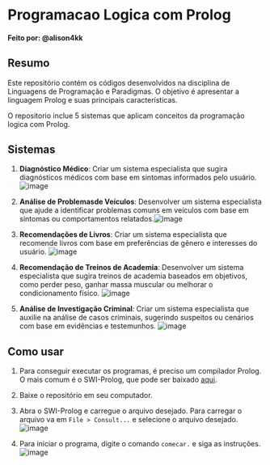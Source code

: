 # Programacao Logica com Prolog

#### Feito por: @alison4kk

## Resumo

Este repositório contém os códigos desenvolvidos na disciplina de Linguagens de Programação e Paradigmas. O objetivo é apresentar a linguagem Prolog e suas principais características.

O repositorio inclue 5 sistemas que aplicam conceitos da programação logica com Prolog.

## Sistemas

1. **Diagnóstico Médico**: Criar um sistema especialista que sugira diagnósticos médicos com base em
sintomas informados pelo usuário. ![image](https://i.imgur.com/FlnE0VA.png)

2. **Análise de Problemasde Veículos**: Desenvolver um sistema especialista que ajude a identificar problemas comuns
em veículos com base em sintomas ou comportamentos relatados.![image](https://i.imgur.com/6ALN2cm.png)

3. **Recomendações de Livros**: Criar um sistema especialista que recomende livros com base em preferências de
gênero e interesses do usuário. ![image](https://i.imgur.com/a4Lys8b.png)

4. **Recomendação de Treinos de Academia**: Desenvolver um sistema especialista que sugira treinos de academia baseados
em objetivos, como perder peso, ganhar massa muscular ou melhorar o condicionamento
físico. ![image](https://i.imgur.com/JyTRPuO.png)


5. **Análise de Investigação Criminal**: Criar um sistema especialista que auxilie na análise de casos criminais, sugerindo
suspeitos ou cenários com base em evidências e testemunhos. ![image](https://i.imgur.com/lAgC3IS.png)

## Como usar

1. Para conseguir executar os programas, é preciso um compilador Prolog. O mais comum é o SWI-Prolog, que pode ser baixado [aqui](https://www.swi-prolog.org/Download.html).

2. Baixe o repositório em seu computador. 

3. Abra o SWI-Prolog e carregue o arquivo desejado. Para carregar o arquivo va em `File > Consult...` e selecione o arquivo desejado. ![image](https://i.imgur.com/tes1H6d.png)

4. Para iniciar o programa, digite o comando `comecar.` e siga as instruções. ![image](https://i.imgur.com/i9YrlSk.png)